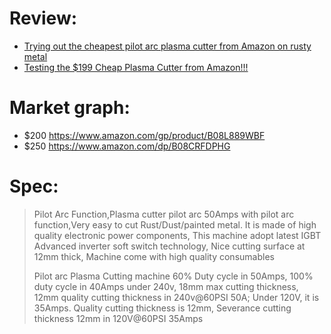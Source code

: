 # Review:
- [Trying out the cheapest pilot arc plasma cutter from Amazon on rusty metal](https://youtu.be/GOLom8rODVQ)
- [Testing the $199 Cheap Plasma Cutter from Amazon!!!](https://youtu.be/CId8FIMmOYM)

# Market graph:
- $200 https://www.amazon.com/gp/product/B08L889WBF
- $250 https://www.amazon.com/dp/B08CRFDPHG

# Spec:  
>Pilot Arc Function,Plasma cutter pilot arc 50Amps with pilot arc function,Very easy to cut Rust/Dust/painted metal. It is made of high quality electronic power components, This machine adopt latest IGBT Advanced inverter soft switch technology, Nice cutting surface at 12mm thick, Machine come with high quality consumables
>
>Pilot arc Plasma Cutting machine 60% Duty cycle in 50Amps, 100% duty cycle in 40Amps under 240v, 18mm max cutting thickness, 12mm quality cutting thickness in 240v@60PSI 50A; Under 120V, it is 35Amps. Quality cutting thickness is 12mm, Severance cutting thickness 12mm in 120V@60PSI 35Amps
